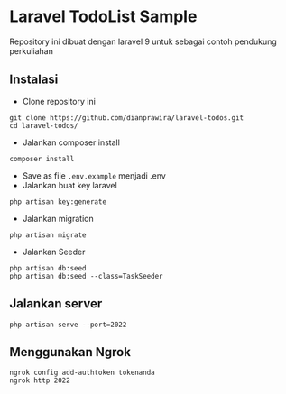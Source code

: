 # Laravel TodoList Sample

Repository ini dibuat dengan laravel 9 untuk sebagai contoh pendukung perkuliahan

## Instalasi
- Clone repository ini
```
git clone https://github.com/dianprawira/laravel-todos.git
cd laravel-todos/
```
- Jalankan composer install
```
composer install
```

- Save as file `.env.example` menjadi .env
- Jalankan buat key laravel
```
php artisan key:generate
```
- Jalankan migration
```
php artisan migrate
```
- Jalankan Seeder
```
php artisan db:seed
php artisan db:seed --class=TaskSeeder
```

## Jalankan server
```
php artisan serve --port=2022
```

## Menggunakan Ngrok
```
ngrok config add-authtoken tokenanda
ngrok http 2022
```